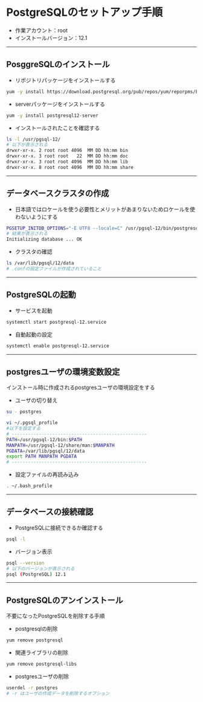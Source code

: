 # PostgreSQLのセットアップ手順  

* 作業アカウント：root
* インストールバージョン：12.1

***

## PosggreSQLのインストール  

* リポジトリパッケージをインストールする

```bash
yum -y install https://download.postgresql.org/pub/repos/yum/reporpms/EL-7-x86_64/pgdg-redhat-repo-latest.noarch.rpm
```

* serverパッケージをインストールする

```bash
yum -y install postgresql12-server
```

* インストールされたことを確認する

```bash
ls -l /usr/pgsql-12/
# 以下が表示される
drwxr-xr-x. 2 root root 4096  MM DD hh:mm bin
drwxr-xr-x. 3 root root   22  MM DD hh:mm doc
drwxr-xr-x. 3 root root 4096  MM DD hh:mm lib
drwxr-xr-x. 8 root root 4096  MM DD hh:mm share
```

***

## データベースクラスタの作成  

* 日本語ではロケールを使う必要性とメリットがあまりないためロケールを使わないようにする

```bash
PGSETUP_INITDB_OPTIONS="-E UTF8 --locale=C" /usr/pgsql-12/bin/postgresql-12-setup initdb
# 結果が表示される
Initializing database ... OK
```

* クラスタの確認

```bash
ls /var/lib/pgsql/12/data
# .confの設定ファイルが作成されていること
```

***

## PostgreSQLの起動  

* サービスを起動

```bash
systemctl start postgresql-12.service
```

* 自動起動の設定

```bash
systemctl enable postgresql-12.service
```

***

## postgresユーザの環境変数設定  

インストール時に作成されるpostgresユーザの環境設定をする

* ユーザの切り替え

```bash
su - postgres
```

```bash
vi ~/.pgsql_profile
#以下を設定する
# --------------------------------------------------
PATH=/usr/pgsql-12/bin:$PATH
MANPATH=/usr/pgsql-12/share/man:$MANPATH
PGDATA=/var/lib/pgsql/12/data
export PATH MANPATH PGDATA
# --------------------------------------------------
```

* 設定ファイルの再読み込み

```bash
. ~/.bash_profile
```

***

## データベースの接続確認  

* PostgreSQLに接続できるか確認する

```bash
psql -l
```

* バージョン表示

```bash
psql --version
# 以下のバージョンが表示される
psql (PostgreSQL) 12.1
```

***

## PostgreSQLのアンインストール  

不要になったPostgreSQLを削除する手順  

* postgresqlの削除

```bash
yum remove postgresql
```

* 関連ライブラリの削除

```bash
yum remove postgresql-libs
```

* postgresユーザの削除

```bash
userdel -r postgres
# -r はユーザの作成データを削除するオプション
```
